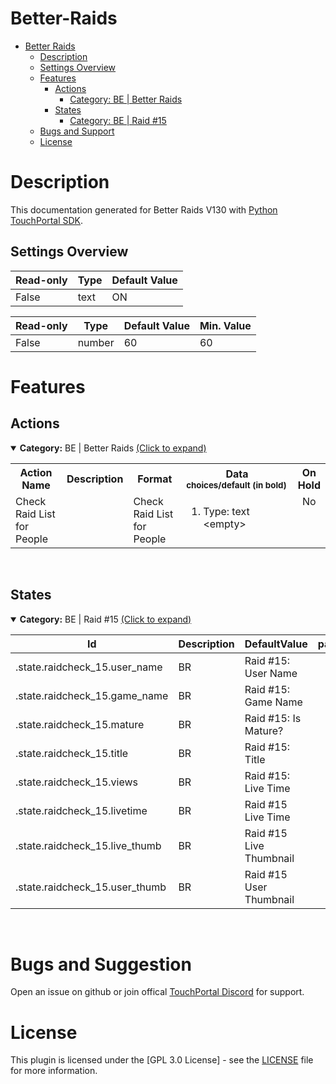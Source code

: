 
# Better-Raids
- [Better Raids](#Better-Raids)
  - [Description](#description) 
  - [Settings Overview](#Settings-Overview)
  - [Features](#Features)
    - [Actions](#actions)
        - [Category: BE | Better Raids](#gitago.better_raids.mainactions)
    - [States](#states)
        - [Category: BE | Raid #15](#gitago.better_raids.raidcheck_15states)
  - [Bugs and Support](#bugs-and-suggestion)
  - [License](#license)
  
# Description

This documentation generated for Better Raids V130 with [Python TouchPortal SDK](https://github.com/KillerBOSS2019/TouchPortal-API).

## Settings Overview
| Read-only | Type | Default Value |
| --- | --- | --- |
| False | text | ON |

| Read-only | Type | Default Value | Min. Value |
| --- | --- | --- | --- |
| False | number | 60 | 60 |


# Features

## Actions
<details open id='gitago.better_raids.mainactions'><summary><b>Category:</b> BE | Better Raids <ins>(Click to expand)</ins></summary><table>
<tr valign='buttom'><th>Action Name</th><th>Description</th><th>Format</th><th nowrap>Data<br/><div align=left><sub>choices/default (in bold)</th><th>On<br/>Hold</sub></div></th></tr>
<tr valign='top'><td>Check Raid List for People</td><td> </td><td>Check Raid List for People</td><td><ol start=1><li>Type: text &nbsp; 
&lt;empty&gt;</li>
</ol></td>
<td align=center>No</td>
</tr></table></details>
<br>

## States
<details open id='gitago.better_raids.raidcheck_15states'><summary><b>Category:</b> BE | Raid #15 <ins>(Click to expand)</ins></summary>


| Id | Description | DefaultValue | parentGroup |
| --- | --- | --- | --- |
| .state.raidcheck_15.user_name | BR | Raid #15: User Name |  |   |
| .state.raidcheck_15.game_name | BR | Raid #15: Game Name |  |   |
| .state.raidcheck_15.mature | BR | Raid #15: Is Mature? |  |   |
| .state.raidcheck_15.title | BR | Raid #15: Title |  |   |
| .state.raidcheck_15.views | BR | Raid #15: Live Time |  |   |
| .state.raidcheck_15.livetime | BR | Raid #15 Live Time |  |   |
| .state.raidcheck_15.live_thumb | BR | Raid #15 Live Thumbnail |  |   |
| .state.raidcheck_15.user_thumb | BR | Raid #15 User Thumbnail |  |   |
</details>

<br>

# Bugs and Suggestion
Open an issue on github or join offical [TouchPortal Discord](https://discord.gg/MgxQb8r) for support.


# License
This plugin is licensed under the [GPL 3.0 License] - see the [LICENSE](LICENSE) file for more information.

